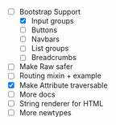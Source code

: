 - [ ] Bootstrap Support 
  - [x] Input groups
  - [ ] Buttons
  - [ ] Navbars
  - [ ] List groups
  - [ ] Breadcrumbs
- [ ] Make Raw safer
- [ ] Routing mixin + example
- [x] Make Attribute traversable
- [ ] More docs
- [ ] String renderer for HTML
- [ ] More newtypes